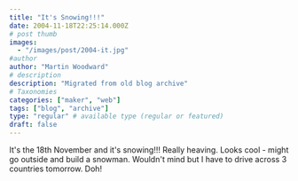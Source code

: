 ```yaml
---
title: "It's Snowing!!!"
date: 2004-11-18T22:25:14.000Z
# post thumb
images:
  - "/images/post/2004-it.jpg"
#author
author: "Martin Woodward"
# description
description: "Migrated from old blog archive"
# Taxonomies
categories: ["maker", "web"]
tags: ["blog", "archive"]
type: "regular" # available type (regular or featured)
draft: false
---
```

[](http://www.woodwardweb.com/images/blog/20041118_snow.html)It's the 18th November and it's snowing!!!  Really heaving.  Looks cool - might go outside and build a snowman.  Wouldn't mind but I have to drive across 3 countries tomorrow.  Doh!